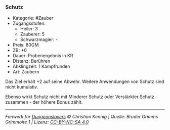 ### Schutz

- Kategorie: #Zauber
- Zugangsstufen:
  - Heiler: 3
  - Zauberer: 5
  - Schwarzmagier: -
- Preis: 80GM
- ZB: +0
- Dauer: Probenergebnis in KR
- Distanz: Berühren
- Abklingzeit: 1 Kampfrunden
- Art: Zaubern

Das Ziel erhält +2 auf seine Abwehr. Weitere Anwendungen von Schutz sind nicht kumulativ.

Ebenso wirkt Schutz nicht mit Minderer Schutz oder Verstärkter Schutz zusammen - der höhere Bonus zählt.

---

_Fanwerk für [Dungeonslayers](https://www.dungeonslayers.net/) © Christian Kennig | Quelle: Bruder Grimms Grimmoire 1 | Lizenz: [CC-BY-NC-SA 4.0](https://creativecommons.org/licenses/by-nc-sa/4.0/deed.de)_
